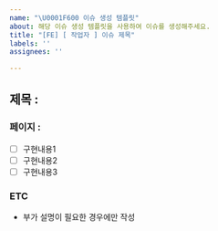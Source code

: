 ```yaml
---
name: "\U0001F600 이슈 생성 템플릿"
about: 해당 이슈 생성 템플릿을 사용하여 이슈를 생성해주세요.
title: "[FE] [ 작업자 ] 이슈 제목"
labels: ''
assignees: ''

---
```


## 제목 :
### 페이지 :
 -[ ] 구현내용1
 -[ ] 구현내용2
 -[ ] 구현내용3

### ETC
 - 부가 설명이 필요한 경우에만 작성
